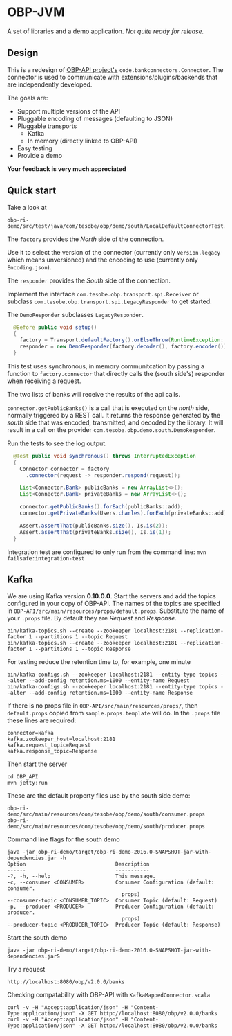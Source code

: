 # OBP-JVM
A set of libraries and a demo application.
*Not quite ready for release.*

## Design

This is a redesign of
[OBP-API project's](https://github.com/OpenBankProject/OBP-API) `code.bankconnectors.Connector`.
The connector is used to communicate with extensions/plugins/backends that are
independently developed.

The goals are:

  * Support multiple versions of the API
  * Pluggable encoding of messages (defaulting to JSON)
  * Pluggable transports
    * Kafka
    * In memory (directly linked to OBP-API)
  * Easy testing
  * Provide a demo

**Your feedback is very much appreciated**

## Quick start

Take a look at

```
obp-ri-demo/src/test/java/com/tesobe/obp/demo/south/LocalDefaultConnectorTest.java
```

The `factory` provides the *North* side of the connection.

Use it to select the version of the connector (currently only `Version.legacy` which means unversioned) and the encoding to use (currently only `Encoding.json`).

The `responder` provides the *South* side of the connection.

Implement the interface `com.tesobe.obp.transport.spi.Receiver` or subclass `com.tesobe.obp.transport.spi.LegacyResponder` to get started.

The `DemoResponder` subclasses `LegacyResponder`.

```java
  @Before public void setup()
  {
    factory = Transport.defaultFactory().orElseThrow(RuntimeException::new);
    responder = new DemoResponder(factory.decoder(), factory.encoder());
  }
```

This test uses synchronous, in memory communitcation by passing a function to `factory.connector` that directly calls the (south side's) responder when receiving a request.

The two lists of banks will receive the results of the api calls.

`connector.getPublicBanks()` is a call that is executed on the *north* side, normally triggered by a REST call. It returns the response generated by the *south* side that was encoded, transmitted, and decoded by the library. It will result in a call on the provider `com.tesobe.obp.demo.south.DemoResponder`.

Run the tests to see the log output.

```java
  @Test public void synchronous() throws InterruptedException
  {
    Connector connector = factory
      .connector(request -> responder.respond(request));

    List<Connector.Bank> publicBanks = new ArrayList<>();
    List<Connector.Bank> privateBanks = new ArrayList<>();

    connector.getPublicBanks().forEach(publicBanks::add);
    connector.getPrivateBanks(Users.charles).forEach(privateBanks::add);

    Assert.assertThat(publicBanks.size(), Is.is(2));
    Assert.assertThat(privateBanks.size(), Is.is(1));
  }
```

Integration test are configured to only run from the command line:
`mvn failsafe:integration-test`

## Kafka

We are using Kafka version **0.10.0.0**.
Start the servers and add the topics configured in your copy of OBP-API.
The names of the topics are specified in `OBP-API/src/main/resources/props/default.props`.
Substitute the name of your `.props` file. By default they are _Request_ and _Response_.

```
bin/kafka-topics.sh --create --zookeeper localhost:2181 --replication-factor 1 --partitions 1 --topic Request
bin/kafka-topics.sh --create --zookeeper localhost:2181 --replication-factor 1 --partitions 1 --topic Response
```

For testing reduce the retention time to, for example, one minute

```
bin/kafka-configs.sh --zookeeper localhost:2181 --entity-type topics --alter --add-config retention.ms=1000 --entity-name Request
bin/kafka-configs.sh --zookeeper localhost:2181 --entity-type topics --alter --add-config retention.ms=1000 --entity-name Response
```

If there is no props file in `OBP-API/src/main/resources/props/`, then `default.props` copied from `sample.props.template` will do.
In the `.props` file these lines are required:

```
connector=kafka
kafka.zookeeper_host=localhost:2181
kafka.request_topic=Request
kafka.response_topic=Response
```

Then start the server

```
cd OBP_API
mvn jetty:run
```

These are the default property files use by the south side demo:

```
obp-ri-demo/src/main/resources/com/tesobe/obp/demo/south/consumer.props
obp-ri-demo/src/main/resources/com/tesobe/obp/demo/south/producer.props
```

Command line flags for the south demo

```
java -jar obp-ri-demo/target/obp-ri-demo-2016.0-SNAPSHOT-jar-with-dependencies.jar -h
Option                             Description
------                             -----------
-?, -h, --help                     This message.
-c, --consumer <CONSUMER>          Consumer Configuration (default: consumer.
                                     props)
--consumer-topic <CONSUMER_TOPIC>  Consumer Topic (default: Request)
-p, --producer <PRODUCER>          Producer Configuration (default: producer.
                                     props)
--producer-topic <PRODUCER_TOPIC>  Producer Topic (default: Response)
```

Start the south demo

```
java -jar obp-ri-demo/target/obp-ri-demo-2016.0-SNAPSHOT-jar-with-dependencies.jar&
```

Try a request

```
http://localhost:8080/obp/v2.0.0/banks
```

Checking compatability with OBP-API with `KafkaMappedConnector.scala`

```
curl -v -H "Accept:application/json" -H "Content-Type:application/json" -X GET http://localhost:8080/obp/v2.0.0/banks
curl -v -H "Accept:application/json" -H "Content-Type:application/json" -X GET http://localhost:8080/obp/v2.0.0/banks

```
